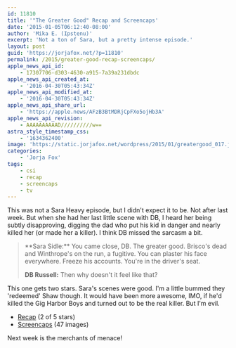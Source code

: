```yaml
---
id: 11810
title: '"The Greater Good" Recap and Screencaps'
date: '2015-01-05T06:12:40-08:00'
author: 'Mika E. (Ipstenu)'
excerpt: 'Not a ton of Sara, but a pretty intense episode.'
layout: post
guid: 'https://jorjafox.net/?p=11810'
permalink: /2015/greater-good-recap-screencaps/
apple_news_api_id:
    - 17307706-d303-4630-a915-7a39a231dbdc
apple_news_api_created_at:
    - '2016-04-30T05:43:34Z'
apple_news_api_modified_at:
    - '2016-04-30T05:43:34Z'
apple_news_api_share_url:
    - 'https://apple.news/AFzB3BtMDRjCpFXo5ojHb3A'
apple_news_api_revision:
    - AAAAAAAAAAD//////////w==
astra_style_timestamp_css:
    - '1634362400'
image: 'https://static.jorjafox.net/wordpress/2015/01/greatergood_017.jpg'
categories:
    - 'Jorja Fox'
tags:
    - csi
    - recap
    - screencaps
    - tv
---
```


This was not a Sara Heavy episode, but I didn't expect it to be. Not after last week. But when she had her last little scene with DB, I heard her being subtly disapproving, digging the dad who put his kid in danger and nearly killed her (or made her a killer). I think DB missed the sarcasm a bit.
<blockquote>**Sara Sidle:** You came close, DB. The greater good. Brisco's dead and Winthrope's on the run, a fugitive. You can plaster his face everywhere. Freeze his accounts. You're in the driver's seat.

**DB Russell:** Then why doesn't it feel like that?</blockquote>
This one gets two stars. Sara's scenes were good. I'm a little bummed they 'redeemed' Shaw though. It would have been more awesome, IMO, if he'd killed the Gig Harbor Boys and turned out to be the real killer. But I'm evil.
<ul>
 	<li><a href="https://jorjafox.net/wiki/The_Greater_Good">Recap</a> (2 of 5 stars)</li>
 	<li><a href="https://jorjafox.net/gallery/tv/csi/season15/13-greatergood/">Screencaps</a> (47 images)</li>
</ul>
Next week is the merchants of menace!
